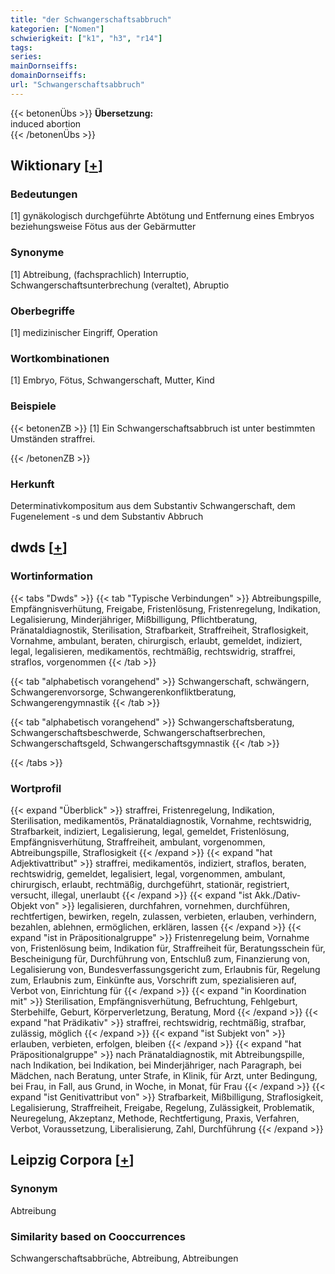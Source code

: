 ```yaml
---
title: "der Schwangerschaftsabbruch"
kategorien: ["Nomen"]
schwierigkeit: ["k1", "h3", "r14"]
tags:
series:
mainDornseiffs:
domainDornseiffs:
url: "Schwangerschaftsabbruch"
---
```


{{< betonenÜbs >}}
**Übersetzung:**  
induced abortion  
{{< /betonenÜbs >}}

## Wiktionary [[+](https://de.wiktionary.org/wiki/Schwangerschaftsabbruch)]

### Bedeutungen
[1] gynäkologisch durchgeführte Abtötung und Entfernung eines Embryos beziehungsweise Fötus aus der Gebärmutter  

### Synonyme
[1] Abtreibung, (fachsprachlich) Interruptio, Schwangerschaftsunterbrechung (veraltet), Abruptio  

### Oberbegriffe
[1] medizinischer Eingriff, Operation  

### Wortkombinationen
[1] Embryo, Fötus, Schwangerschaft, Mutter, Kind  

### Beispiele
{{< betonenZB >}}
[1] Ein Schwangerschaftsabbruch ist unter bestimmten Umständen straffrei.  

{{< /betonenZB >}}
### Herkunft
Determinativkompositum aus dem Substantiv Schwangerschaft, dem Fugenelement -s und dem Substantiv Abbruch  



## dwds [[+](https://www.dwds.de/wb/Schwangerschaftsabbruch)]

### Wortinformation
{{< tabs "Dwds" >}}
{{< tab "Typische Verbindungen" >}}
Abtreibungspille, Empfängnisverhütung, Freigabe, Fristenlösung, Fristenregelung, Indikation, Legalisierung, Minderjähriger, Mißbilligung, Pflichtberatung, Pränataldiagnostik, Sterilisation, Strafbarkeit, Straffreiheit, Straflosigkeit, Vornahme, ambulant, beraten, chirurgisch, erlaubt, gemeldet, indiziert, legal, legalisieren, medikamentös, rechtmäßig, rechtswidrig, straffrei, straflos, vorgenommen
{{< /tab >}}

{{< tab "alphabetisch vorangehend" >}}
Schwangerschaft, schwängern, Schwangerenvorsorge, Schwangerenkonfliktberatung, Schwangerengymnastik
{{< /tab >}}

{{< tab "alphabetisch vorangehend" >}}
Schwangerschaftsberatung, Schwangerschaftsbeschwerde, Schwangerschaftserbrechen, Schwangerschaftsgeld, Schwangerschaftsgymnastik
{{< /tab >}}

{{< /tabs >}}

### Wortprofil
{{< expand "Überblick" >}} straffrei, Fristenregelung, Indikation, Sterilisation, medikamentös, Pränataldiagnostik, Vornahme, rechtswidrig, Strafbarkeit, indiziert, Legalisierung, legal, gemeldet, Fristenlösung, Empfängnisverhütung, Straffreiheit, ambulant, vorgenommen, Abtreibungspille, Straflosigkeit {{< /expand >}}
{{< expand "hat Adjektivattribut" >}} straffrei, medikamentös, indiziert, straflos, beraten, rechtswidrig, gemeldet, legalisiert, legal, vorgenommen, ambulant, chirurgisch, erlaubt, rechtmäßig, durchgeführt, stationär, registriert, versucht, illegal, unerlaubt {{< /expand >}}
{{< expand "ist Akk./Dativ-Objekt von" >}} legalisieren, durchfahren, vornehmen, durchführen, rechtfertigen, bewirken, regeln, zulassen, verbieten, erlauben, verhindern, bezahlen, ablehnen, ermöglichen, erklären, lassen {{< /expand >}}
{{< expand "ist in Präpositionalgruppe" >}} Fristenregelung beim, Vornahme von, Fristenlösung beim, Indikation für, Straffreiheit für, Beratungsschein für, Bescheinigung für, Durchführung von, Entschluß zum, Finanzierung von, Legalisierung von, Bundesverfassungsgericht zum, Erlaubnis für, Regelung zum, Erlaubnis zum, Einkünfte aus, Vorschrift zum, spezialisieren auf, Verbot von, Einrichtung für {{< /expand >}}
{{< expand "in Koordination mit" >}} Sterilisation, Empfängnisverhütung, Befruchtung, Fehlgeburt, Sterbehilfe, Geburt, Körperverletzung, Beratung, Mord {{< /expand >}}
{{< expand "hat Prädikativ" >}} straffrei, rechtswidrig, rechtmäßig, strafbar, zulässig, möglich {{< /expand >}}
{{< expand "ist Subjekt von" >}} erlauben, verbieten, erfolgen, bleiben {{< /expand >}}
{{< expand "hat Präpositionalgruppe" >}} nach Pränataldiagnostik, mit Abtreibungspille, nach Indikation, bei Indikation, bei Minderjähriger, nach Paragraph, bei Mädchen, nach Beratung, unter Strafe, in Klinik, für Arzt, unter Bedingung, bei Frau, in Fall, aus Grund, in Woche, in Monat, für Frau {{< /expand >}}
{{< expand "ist Genitivattribut von" >}} Strafbarkeit, Mißbilligung, Straflosigkeit, Legalisierung, Straffreiheit, Freigabe, Regelung, Zulässigkeit, Problematik, Neuregelung, Akzeptanz, Methode, Rechtfertigung, Praxis, Verfahren, Verbot, Voraussetzung, Liberalisierung, Zahl, Durchführung {{< /expand >}}

## Leipzig Corpora [[+](https://corpora.uni-leipzig.de/en/res?word=Schwangerschaftsabbruch&corpusId=deu_newscrawl-public_2018)]


### Synonym
Abtreibung


### Similarity based on Cooccurrences
Schwangerschaftsabbrüche, Abtreibung, Abtreibungen


